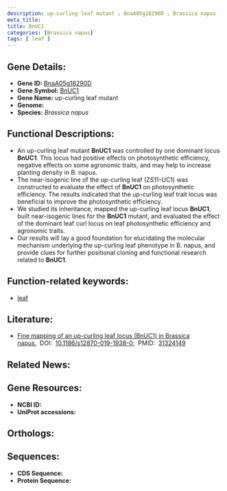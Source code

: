 ```yaml
---
description: up-curling leaf mutant ; BnaA05g18290D ; Brassica napus
meta_title:
title: BnUC1
categories: [Brassica napus]
tags: [ leaf ]
---
```


## Gene Details:
- **Gene ID:** [BnaA05g18290D]()
- **Gene Symbol:** <u>BnUC1</u>
- **Gene Name:** up-curling leaf mutant
- **Genome:** []()
- **Species:** *Brassica napus*

## Functional Descriptions:
   - An up-curling leaf mutant **BnUC1** was controlled by one dominant locus **BnUC1**. This locus had positive effects on photosynthetic efficiency, negative effects on some agronomic traits, and may help to increase planting density in B. napus.
   - The near-isogenic line of the up-curling leaf (ZS11-UC1) was constructed to evaluate the effect of **BnUC1** on photosynthetic efficiency. The results indicated that the up-curling leaf trait locus was beneficial to improve the photosynthetic efficiency.
   - We studied its inheritance, mapped the up-curling leaf locus **BnUC1**, built near-isogenic lines for the **BnUC1** mutant, and evaluated the effect of the dominant leaf curl locus on leaf photosynthetic efficiency and agronomic traits.
   - Our results will lay a good foundation for elucidating the molecular mechanism underlying the up-curling leaf phenotype in B. napus, and provide clues for further positional cloning and functional research related to **BnUC1**.

## Function-related keywords:
   - [leaf](/tags/leaf/)

## Literature:
   - [Fine mapping of an up-curling leaf locus (BnUC1) in Brassica napus.](https://doi.org/10.1186/s12870-019-1938-0)&nbsp;&nbsp;DOI:&nbsp;&nbsp;[10.1186/s12870-019-1938-0](https://doi.org/10.1186/s12870-019-1938-0);&nbsp;&nbsp;PMID:&nbsp;&nbsp;[31324149](https://pubmed.ncbi.nlm.nih.gov/31324149/)

## Related News:

## Gene Resources:
- **NCBI ID:**  [](https://www.ncbi.nlm.nih.gov/gene/?term=)
- **UniProt accessions:**  [](https://www.uniprot.org/uniprotkb//entry)

## Orthologs:

## Sequences:
- **CDS Sequence:**
- **Protein Sequence:**
